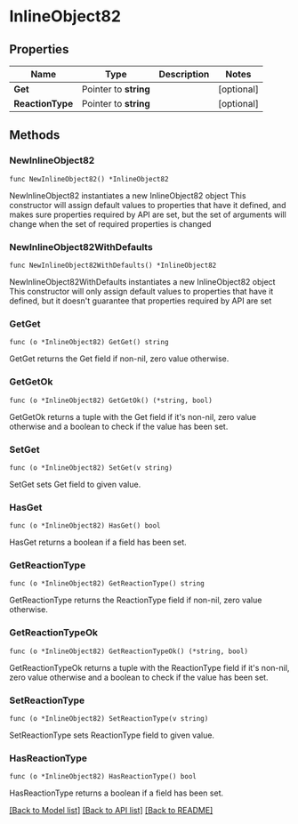 # InlineObject82

## Properties

Name | Type | Description | Notes
------------ | ------------- | ------------- | -------------
**Get** | Pointer to **string** |  | [optional] 
**ReactionType** | Pointer to **string** |  | [optional] 

## Methods

### NewInlineObject82

`func NewInlineObject82() *InlineObject82`

NewInlineObject82 instantiates a new InlineObject82 object
This constructor will assign default values to properties that have it defined,
and makes sure properties required by API are set, but the set of arguments
will change when the set of required properties is changed

### NewInlineObject82WithDefaults

`func NewInlineObject82WithDefaults() *InlineObject82`

NewInlineObject82WithDefaults instantiates a new InlineObject82 object
This constructor will only assign default values to properties that have it defined,
but it doesn't guarantee that properties required by API are set

### GetGet

`func (o *InlineObject82) GetGet() string`

GetGet returns the Get field if non-nil, zero value otherwise.

### GetGetOk

`func (o *InlineObject82) GetGetOk() (*string, bool)`

GetGetOk returns a tuple with the Get field if it's non-nil, zero value otherwise
and a boolean to check if the value has been set.

### SetGet

`func (o *InlineObject82) SetGet(v string)`

SetGet sets Get field to given value.

### HasGet

`func (o *InlineObject82) HasGet() bool`

HasGet returns a boolean if a field has been set.

### GetReactionType

`func (o *InlineObject82) GetReactionType() string`

GetReactionType returns the ReactionType field if non-nil, zero value otherwise.

### GetReactionTypeOk

`func (o *InlineObject82) GetReactionTypeOk() (*string, bool)`

GetReactionTypeOk returns a tuple with the ReactionType field if it's non-nil, zero value otherwise
and a boolean to check if the value has been set.

### SetReactionType

`func (o *InlineObject82) SetReactionType(v string)`

SetReactionType sets ReactionType field to given value.

### HasReactionType

`func (o *InlineObject82) HasReactionType() bool`

HasReactionType returns a boolean if a field has been set.


[[Back to Model list]](../README.md#documentation-for-models) [[Back to API list]](../README.md#documentation-for-api-endpoints) [[Back to README]](../README.md)


